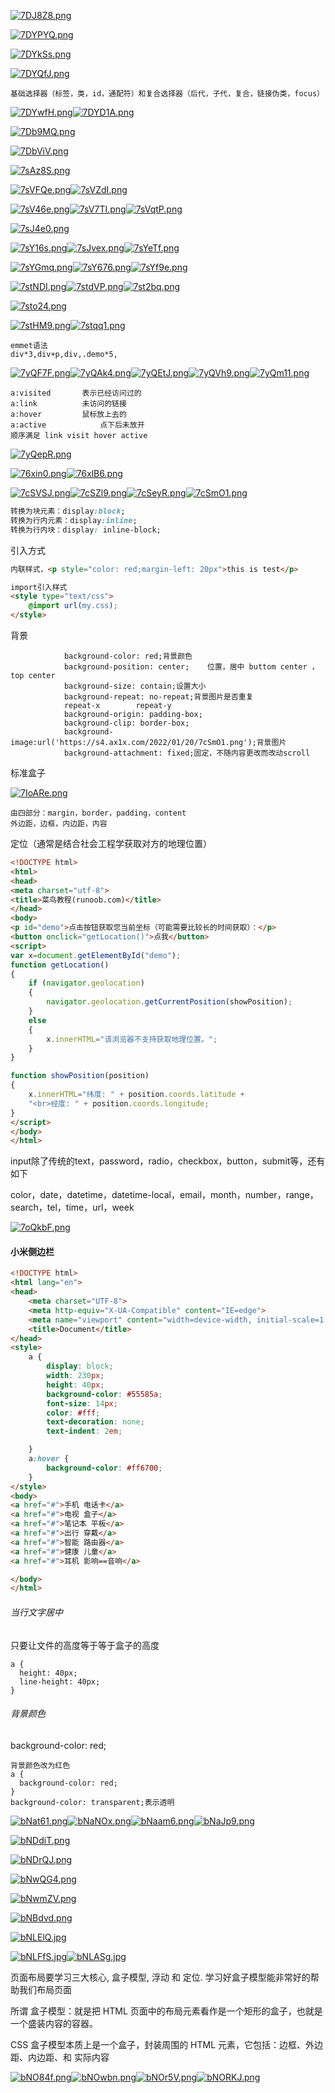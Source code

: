 

[![7DJ8Z8.png](https://s4.ax1x.com/2022/01/19/7DJ8Z8.png)](https://imgtu.com/i/7DJ8Z8)

[![7DYPYQ.png](https://s4.ax1x.com/2022/01/19/7DYPYQ.png)](https://imgtu.com/i/7DYPYQ)

[![7DYkSs.png](https://s4.ax1x.com/2022/01/19/7DYkSs.png)](https://imgtu.com/i/7DYkSs)

[![7DYQfJ.png](https://s4.ax1x.com/2022/01/19/7DYQfJ.png)](https://imgtu.com/i/7DYQfJ)

```
基础选择器（标签，类，id，通配符）和复合选择器（后代，子代，复合，链接伪类，focus）
```

[![7DYwfH.png](https://s4.ax1x.com/2022/01/19/7DYwfH.png)](https://imgtu.com/i/7DYwfH)[![7DYD1A.png](https://s4.ax1x.com/2022/01/19/7DYD1A.png)](https://imgtu.com/i/7DYD1A)

[![7Db9MQ.png](https://s4.ax1x.com/2022/01/19/7Db9MQ.png)](https://imgtu.com/i/7Db9MQ)

[![7DbViV.png](https://s4.ax1x.com/2022/01/19/7DbViV.png)](https://imgtu.com/i/7DbViV)

[![7sAz8S.png](https://s4.ax1x.com/2022/01/19/7sAz8S.png)](https://imgtu.com/i/7sAz8S)

[![7sVFQe.png](https://s4.ax1x.com/2022/01/19/7sVFQe.png)](https://imgtu.com/i/7sVFQe)[![7sVZdI.png](https://s4.ax1x.com/2022/01/19/7sVZdI.png)](https://imgtu.com/i/7sVZdI)

[![7sV46e.png](https://s4.ax1x.com/2022/01/19/7sV46e.png)](https://imgtu.com/i/7sV46e)[![7sV7TI.png](https://s4.ax1x.com/2022/01/19/7sV7TI.png)](https://imgtu.com/i/7sV7TI)[![7sVqtP.png](https://s4.ax1x.com/2022/01/19/7sVqtP.png)](https://imgtu.com/i/7sVqtP)

[![7sJ4e0.png](https://s4.ax1x.com/2022/01/19/7sJ4e0.png)](https://imgtu.com/i/7sJ4e0)

[![7sY16s.png](https://s4.ax1x.com/2022/01/19/7sY16s.png)](https://imgtu.com/i/7sY16s)[![7sJvex.png](https://s4.ax1x.com/2022/01/19/7sJvex.png)](https://imgtu.com/i/7sJvex)[![7sYeTf.png](https://s4.ax1x.com/2022/01/19/7sYeTf.png)](https://imgtu.com/i/7sYeTf)

[![7sYGmq.png](https://s4.ax1x.com/2022/01/19/7sYGmq.png)](https://imgtu.com/i/7sYGmq)[![7sY676.png](https://s4.ax1x.com/2022/01/19/7sY676.png)](https://imgtu.com/i/7sY676)[![7sYf9e.png](https://s4.ax1x.com/2022/01/19/7sYf9e.png)](https://imgtu.com/i/7sYf9e)

[![7stNDI.png](https://s4.ax1x.com/2022/01/19/7stNDI.png)](https://imgtu.com/i/7stNDI)[![7stdVP.png](https://s4.ax1x.com/2022/01/19/7stdVP.png)](https://imgtu.com/i/7stdVP)[![7st2bq.png](https://s4.ax1x.com/2022/01/19/7st2bq.png)](https://imgtu.com/i/7st2bq)

[![7sto24.png](https://s4.ax1x.com/2022/01/19/7sto24.png)](https://imgtu.com/i/7sto24)

[![7stHM9.png](https://s4.ax1x.com/2022/01/19/7stHM9.png)](https://imgtu.com/i/7stHM9)[![7stqq1.png](https://s4.ax1x.com/2022/01/19/7stqq1.png)](https://imgtu.com/i/7stqq1)

```
emmet语法
div*3,div+p,div,.demo*5,
```



[![7yQF7F.png](https://s4.ax1x.com/2022/01/20/7yQF7F.png)](https://imgtu.com/i/7yQF7F)[![7yQAk4.png](https://s4.ax1x.com/2022/01/20/7yQAk4.png)](https://imgtu.com/i/7yQAk4)[![7yQEtJ.png](https://s4.ax1x.com/2022/01/20/7yQEtJ.png)](https://imgtu.com/i/7yQEtJ)[![7yQVh9.png](https://s4.ax1x.com/2022/01/20/7yQVh9.png)](https://imgtu.com/i/7yQVh9)[![7yQm11.png](https://s4.ax1x.com/2022/01/20/7yQm11.png)](https://imgtu.com/i/7yQm11)

```
a:visited		表示已经访问过的
a:link			未访问的链接
a:hover			鼠标放上去的
a:active			点下后未放开
顺序满足 link visit hover active
```

[![7yQepR.png](https://s4.ax1x.com/2022/01/20/7yQepR.png)](https://imgtu.com/i/7yQepR)

[![76xin0.png](https://s4.ax1x.com/2022/01/20/76xin0.png)](https://imgtu.com/i/76xin0)[![76xlB6.png](https://s4.ax1x.com/2022/01/20/76xlB6.png)](https://imgtu.com/i/76xlB6)

[![7cSVSJ.png](https://s4.ax1x.com/2022/01/20/7cSVSJ.png)](https://imgtu.com/i/7cSVSJ)[![7cSZl9.png](https://s4.ax1x.com/2022/01/20/7cSZl9.png)](https://imgtu.com/i/7cSZl9)[![7cSeyR.png](https://s4.ax1x.com/2022/01/20/7cSeyR.png)](https://imgtu.com/i/7cSeyR)[![7cSmO1.png](https://s4.ax1x.com/2022/01/20/7cSmO1.png)](https://imgtu.com/i/7cSmO1)

```css
转换为块元素：display:block;
转换为行内元素：display:inline;
转换为行内块：display: inline-block;
```

引入方式

```html
内联样式，<p style="color: red;margin-left: 20px">this is test</p>

import引入样式 
<style type="text/css">
	@import url(my.css);
</style>
```

背景

```
            background-color: red;背景颜色
            background-position: center;	位置，居中 buttom center ，top center
            background-size: contain;设置大小
            background-repeat: no-repeat;背景图片是否重复
            repeat-x		repeat-y
            background-origin: padding-box;
            background-clip: border-box;
            background-image:url('https://s4.ax1x.com/2022/01/20/7cSmO1.png');背景图片
            background-attachment: fixed;固定，不随内容更改而改动scroll
```

标准盒子

[![7IoARe.png](https://s4.ax1x.com/2022/01/24/7IoARe.png)](https://imgtu.com/i/7IoARe)

```
由四部分：margin，border，padding，content
外边距，边框，内边距，内容
```

定位（通常是结合社会工程学获取对方的地理位置）

```html
<!DOCTYPE html>
<html>
<head> 
<meta charset="utf-8"> 
<title>菜鸟教程(runoob.com)</title> 
</head>
<body>
<p id="demo">点击按钮获取您当前坐标（可能需要比较长的时间获取）：</p>
<button onclick="getLocation()">点我</button>
<script>
var x=document.getElementById("demo");
function getLocation()
{
	if (navigator.geolocation)
	{
		navigator.geolocation.getCurrentPosition(showPosition);
	}
	else
	{
		x.innerHTML="该浏览器不支持获取地理位置。";
	}
}

function showPosition(position)
{
	x.innerHTML="纬度: " + position.coords.latitude + 
	"<br>经度: " + position.coords.longitude;	
}
</script>
</body>
</html>
```



input除了传统的text，password，radio，checkbox，button，submit等，还有如下

color，date，datetime，datetime-local，email，month，number，range，search，tel，time，url，week

[![7oQkbF.png](https://s4.ax1x.com/2022/01/24/7oQkbF.png)](https://imgtu.com/i/7oQkbF)

#### 小米侧边栏

~~~html
<!DOCTYPE html>
<html lang="en">
<head>
    <meta charset="UTF-8">
    <meta http-equiv="X-UA-Compatible" content="IE=edge">
    <meta name="viewport" content="width=device-width, initial-scale=1.0">
    <title>Document</title>
</head>
<style>
    a {
        display: block;
        width: 230px;
        height: 40px;
        background-color: #55585a;
        font-size: 14px;
        color: #fff;
        text-decoration: none;
        text-indent: 2em;

    }
    a:hover {
        background-color: #ff6700;
    }
</style>
<body>
<a href="#">手机 电话卡</a>
<a href="#">电视 盒子</a>
<a href="#">笔记本 平板</a>
<a href="#">出行 穿戴</a>
<a href="#">智能 路由器</a>
<a href="#">健康 儿童</a>
<a href="#">耳机 影响==音响</a>

</body>
</html>
~~~

###### 当行文字居中

只要让文件的高度等于等于盒子的高度

~~~
a {
  height: 40px;
  line-height: 40px;
}
~~~

###### 背景颜色

background-color: red;

~~~
背景颜色改为红色
a {
  background-color: red;
}
background-color: transparent;表示透明
~~~



[![bNat61.png](https://s4.ax1x.com/2022/03/04/bNat61.png)](https://imgtu.com/i/bNat61)[![bNaNOx.png](https://s4.ax1x.com/2022/03/04/bNaNOx.png)](https://imgtu.com/i/bNaNOx)[![bNaam6.png](https://s4.ax1x.com/2022/03/04/bNaam6.png)](https://imgtu.com/i/bNaam6)[![bNaJp9.png](https://s4.ax1x.com/2022/03/04/bNaJp9.png)](https://imgtu.com/i/bNaJp9)

[![bNDdiT.png](https://s4.ax1x.com/2022/03/04/bNDdiT.png)](https://imgtu.com/i/bNDdiT)

[![bNDrQJ.png](https://s4.ax1x.com/2022/03/04/bNDrQJ.png)](https://imgtu.com/i/bNDrQJ)

[![bNwQG4.png](https://s4.ax1x.com/2022/03/04/bNwQG4.png)](https://imgtu.com/i/bNwQG4)

[![bNwmZV.png](https://s4.ax1x.com/2022/03/04/bNwmZV.png)](https://imgtu.com/i/bNwmZV)

[![bNBdvd.png](https://s4.ax1x.com/2022/03/04/bNBdvd.png)](https://imgtu.com/i/bNBdvd)



[![bNLElQ.jpg](https://s4.ax1x.com/2022/03/04/bNLElQ.jpg)](https://imgtu.com/i/bNLElQ)

[![bNLFfS.jpg](https://s4.ax1x.com/2022/03/04/bNLFfS.jpg)](https://imgtu.com/i/bNLFfS)[![bNLASg.jpg](https://s4.ax1x.com/2022/03/04/bNLASg.jpg)](https://imgtu.com/i/bNLASg)

页面布局要学习三大核心, 盒子模型, 浮动 和 定位. 学习好盒子模型能非常好的帮助我们布局页面



所谓 盒子模型：就是把 HTML 页面中的布局元素看作是一个矩形的盒子，也就是一个盛装内容的容器。

CSS 盒子模型本质上是一个盒子，封装周围的 HTML 元素，它包括：边框、外边距、内边距、和 实际内容

[![bNO84f.png](https://s4.ax1x.com/2022/03/04/bNO84f.png)](https://imgtu.com/i/bNO84f)[![bNOwbn.png](https://s4.ax1x.com/2022/03/04/bNOwbn.png)](https://imgtu.com/i/bNOwbn)[![bNOr5V.png](https://s4.ax1x.com/2022/03/04/bNOr5V.png)](https://imgtu.com/i/bNOr5V)[![bNORKJ.png](https://s4.ax1x.com/2022/03/04/bNORKJ.png)](https://imgtu.com/i/bNORKJ)


